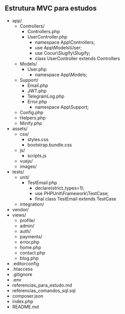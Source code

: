 ## Estrutura MVC para estudos
- app/
   - Controllers/ 
      - Controllers.php
      - UserController.php
         - namespace App\Controllers;
         - use App\Models\User;
         - use Cocur\Slugify\Slugify;
         - class UserController extends Controllers
   - Models/
      - User.php
         - namespace App\Models;
   - Support/
      - Email.php
      - JWT.php
      - TelegramLog.php
      - Error.php
         - namespace App\Support;
   - Config.php
   - Helpers.php
   - Minify.php
- assets/
   - css/
      - styles.css
      - bootstrap.bundle.css
   - js/
      - scripts.js
   - vuejs/
   - images/
- tests/
   - unit/
      - TestEmail.php
         - declare(strict_types=1);
         - use PHPUnit\Framework\TestCase;
         - final class TestEmail extends TestCase
   - integration/
- vendor/
- views/
   - profile/
   - admin/
   - auth/
   - payments/
   - error.php
   - home.php
   - contact.php
   - blog.php
- .editorconfig
- .htaccess
- .gitignore
- .env
- referencias_para_estudo.md
- referencias_comandos_sql.sql
- composer.json
- index.php
- README.md